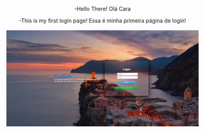<p align="center">-Hello There! Olá Cara</p>

<div align="center">
  -This is my first login page! Essa é minha primeira página de login!
</div>
<br>
  <img src="img/page login.PNG" alt="Minha Página de Login Facebook" />

